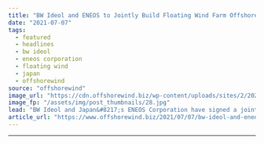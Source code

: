 ```yaml
---
title: "BW Ideol and ENEOS to Jointly Build Floating Wind Farm Offshore Japan"
date: "2021-07-07"
tags: 
  - featured
  - headlines
  - bw ideol
  - eneos corporation
  - floating wind
  - japan
  - offshorewind
source: "offshorewind"
image_url: "https://cdn.offshorewind.biz/wp-content/uploads/sites/2/2021/07/07092002/BW-Ideol-and-ENEOS-to-Jointly-Build-Floating-Wind-Farm-Offshore-Japan.jpg"
image_fp: "/assets/img/post_thumbnails/28.jpg"
lead: "BW Ideol and Japan&#8217;s ENEOS Corporation have signed a joint development agreement to develop"
article_url: "https://www.offshorewind.biz/2021/07/07/bw-ideol-and-eneos-to-jointly-build-floating-wind-farm-offshore-japan/"
---
```


---
